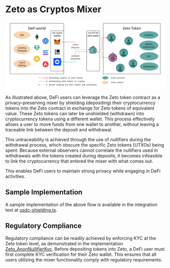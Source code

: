 # Zeto as Cryptos Mixer

![shielding and unshielding](../images/shield-unshield.jpg)

As illustrated above, DeFi users can leverage the Zeto token contract as a privacy-preserving mixer by shielding (depositing) their cryptocurrency tokens into the Zeto contract in exchange for Zeto tokens of equivalent value. These Zeto tokens can later be unshielded (withdrawn) into cryptocurrency tokens using a different wallet. This process effectively allows a user to move funds from one wallet to another, without leaving a traceable link between the deposit and withdrawal.

This untraceability is achieved through the use of nullifiers during the withdrawal process, which obscure the specific Zeto tokens (UTXOs) being spent. Because external observers cannot correlate the nullifiers used in withdrawals with the tokens created during deposits, it becomes infeasible to link the cryptocurrency that entered the mixer with what comes out.

This enables DeFi users to maintain strong privacy while engaging in DeFi activities.

## Sample Implementation

A sample implementation of the above flow is available in the integration test at [usdc-shielding.ts](https://github.com/hyperledger-labs/zeto/blob/main/solidity/test/usdc-shielding.ts).

## Regulatory Compliance

Regulatory compliance can be readily achieved by enforcing KYC at the Zeto token level, as demonstrated in the implementation [Zeto_AnonNullifierKyc](../implementations/anon_nullifier_kyc.md). Before depositing tokens into Zeto, a DeFi user must first complete KYC verification for their Zeto wallet. This ensures that all users utilizing the mixer functionality comply with regulatory requirements.
